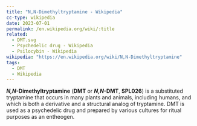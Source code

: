 ```yaml
---
title: "N,N-Dimethyltryptamine - Wikipedia"
cc-type: wikipedia
date: 2023-07-01
permalink: /en.wikipedia.org/wiki/:title
related:
  - DMT.svg
  - Psychedelic drug - Wikipedia
  - Psilocybin - Wikipedia
wikipedia: "https://en.wikipedia.org/wiki/N,N-Dimethyltryptamine"
tags:
  - DMT
  - Wikipedia
---
```

***N,N*-Dimethyltryptamine** (**DMT** or ***N,N*-DMT**, **SPL026**) is a substituted tryptamine that occurs in many plants and animals, including humans, and which is both a derivative and a structural analog of tryptamine. DMT is used as a psychedelic drug and prepared by various cultures for ritual purposes as an entheogen.